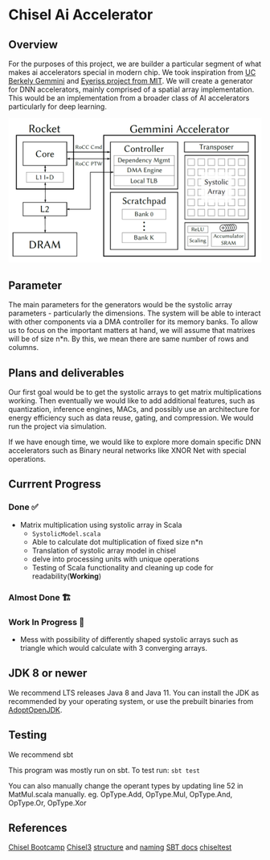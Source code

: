 Chisel Ai Accelerator
=======================

## Overview

For the purposes of this project, we are builder a particular segment of what makes ai accelerators special in modern chip. We took inspiration from [UC Berkely Gemmini](https://github.com/ucb-bar/gemmini) and [Eyeriss project from MIT](https://eyeriss.mit.edu/#websites). We will create a generator for DNN accelerators, mainly comprised of a spatial array implementation. This would be an implementation from a broader class of AI accelerators particularly for deep learning.

![aReference](https://github.com/ucb-bar/gemmini/blob/master/img/gemmini-system.png)

## Parameter

The main parameters for the generators would be the systolic array parameters - particularly the dimensions. The system will be able to interact with other components via a DMA controller for its memory banks. To allow us to focus on the important matters at hand, we will assume that matrixes will be of size n*n. By this, we mean there are same number of rows and columns.

## Plans and deliverables

Our first goal would be to get the systolic arrays to get matrix multiplications working.
Then eventually we would like to add additional features, such as quantization, inference engines, MACs, and possibly use an architecture for energy efficiency such as data reuse, gating, and compression. We would run the project via simulation.

If we have enough time, we would like to explore more domain specific DNN accelerators such as Binary neural networks like XNOR Net with special operations.

## Currrent Progress

### Done ✅
- Matrix multiplication using systolic array in Scala
  - `SystolicModel.scala`
  - Able to calculate dot multiplication of fixed size n*n
  - Translation of systolic array model in chisel
  - delve into processing units with unique operations
  - Testing of Scala functionality and cleaning up code for readability(**Working**)

### Almost Done 🏗

### Work In Progress 🚧
- Mess with possibility of differently shaped systolic arrays such as triangle which would calculate with 3 converging arrays.

## JDK 8 or newer

We recommend LTS releases Java 8 and Java 11. You can install the JDK as recommended by your operating system, or use the prebuilt binaries from [AdoptOpenJDK](https://adoptopenjdk.net/).

##  Testing

We recommend sbt

This program was mostly run on sbt. To test run: ```sbt test```

You can also manually change the operant types by updating line 52 in MatMul.scala manually. eg. OpType.Add, OpType.Mul, OpType.And, OpType.Or, OpType.Xor

## References
[Chisel Bootcamp](https://github.com/freechipsproject/chisel-bootcamp)
[Chisel3](https://www.chisel-lang.org/)
[structure](https://www.scala-sbt.org/1.x/docs/Directories.html) and [naming](http://docs.scala-lang.org/style/naming-conventions.html)
[SBT docs](https://www.scala-sbt.org/1.x/docs/Testing.html)
[chiseltest](https://github.com/ucb-bar/chisel-testers2)
